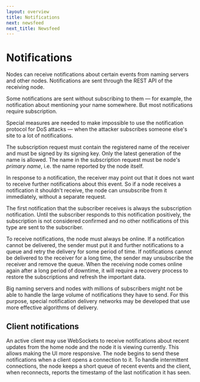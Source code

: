 ```yaml
---
layout: overview
title: Notifications
next: newsfeed
next_title: Newsfeed
---
```


# Notifications

Nodes can receive notifications about certain events from naming servers
and other nodes. Notifications are sent through the REST API of the
receiving node.

Some notifications are sent without subscribing to them — for example,
the notification about mentioning your name somewhere. But most
notifications require subscription.

Special measures are needed to make impossible to use the notification
protocol for DoS attacks — when the attacker subscribes someone else's
site to a lot of notifications.

The subscription request must contain the registered name of the
receiver and must be signed by its signing key. Only the latest
generation of the name is allowed. The name in the subscription request
must be node's *primary name*, i.e. the name reported by the node
itself.

In response to a notification, the receiver may point out that it does
not want to receive further notifications about this event. So if a node
receives a notification it shouldn't receive, the node can unsubscribe
from it immediately, without a separate request.

The first notification that the subscriber receives is always the
subscription notification. Until the subscriber responds to this
notification positively, the subscription is not considered confirmed
and no other notifications of this type are sent to the subscriber.

To receive notifications, the node must always be online. If a
notification cannot be delivered, the sender must put it and further
notifications to a queue and retry the delivery for some period of time.
If notifications cannot be delivered to the receiver for a long time,
the sender may unsubscribe the receiver and remove the queue. When the
receiving node comes online again after a long period of downtime, it
will require a recovery process to restore the subscriptions and refresh
the important data.

Big naming servers and nodes with millions of subscribers might not be
able to handle the large volume of notifications they have to send. For
this purpose, special notification delivery networks may be developed
that use more effective algorithms of delivery.

## Client notifications

An active client may use WebSockets to receive notifications about
recent updates from the home node and the node it is viewing currently.
This allows making the UI more responsive. The node begins to send
these notifications when a client opens a connection to it. To handle
intermittent connections, the node keeps a short queue of recent events
and the client, when reconnects, reports the timestamp of the last
notification it has seen.